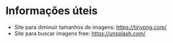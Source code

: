# Informações úteis

 - Site para diminuir tamanhos de imagens: https://tinypng.com/
 - Site para buscar imagens free: https://unsplash.com/